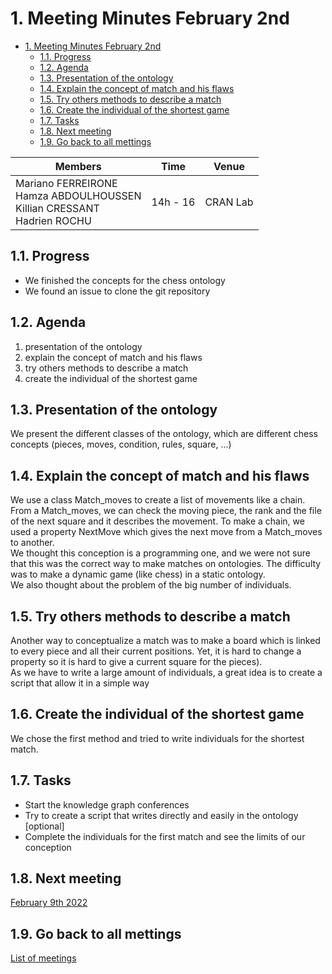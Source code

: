 
# 1. Meeting Minutes February 2nd

- [1. Meeting Minutes February 2nd](#1-meeting-minutes-february-2nd)
  - [1.1. Progress](#11-progress)
  - [1.2. Agenda](#12-agenda)
  - [1.3. Presentation of the ontology](#13-presentation-of-the-ontology)
  - [1.4. Explain the concept of match and his flaws](#14-explain-the-concept-of-match-and-his-flaws)
  - [1.5. Try others methods to describe a match](#15-try-others-methods-to-describe-a-match)
  - [1.6. Create the individual of the shortest game](#16-create-the-individual-of-the-shortest-game)
  - [1.7. Tasks](#17-tasks)
  - [1.8. Next meeting](#18-next-meeting)
  - [1.9. Go back to all mettings](#19-go-back-to-all-mettings)


| Members 	| Time 	| Venue 	|
|---	|---	|---	|
| Mariano FERREIRONE<br>Hamza ABDOULHOUSSEN<br>Killian CRESSANT<br>Hadrien ROCHU 	| 14h - 16 	| CRAN Lab 	|

## 1.1. Progress
- We finished the concepts for the chess ontology
- We found an issue to clone the git repository


## 1.2. Agenda
1. presentation of the ontology
2. explain the concept of match and his flaws
3. try others methods to describe a match
4. create the individual of the shortest game


## 1.3. Presentation of the ontology
We present the different classes of the ontology, which are different chess concepts (pieces, moves, condition, rules, square, ...)


## 1.4. Explain the concept of match and his flaws
We use a class Match_moves to create a list of movements like a chain. From a Match_moves, we can check the moving piece, the rank and the file of the next square and it describes the movement. To make a chain, we used a property NextMove which gives the next move from a Match_moves to another.  
We thought this conception is a programming one, and we were not sure that this was the correct way to make matches on ontologies. The difficulty was to make a dynamic game (like chess) in a static ontology.  
We also thought about the problem of the big number of individuals.


## 1.5. Try others methods to describe a match
Another way to conceptualize a match was to make a board which is linked to every piece and all their current positions. Yet, it is hard to change a property so it is hard to give a current square for
the pieces).  
As we have to write a large amount of individuals, a great idea is to create a script that allow it in a simple way


## 1.6. Create the individual of the shortest game
We chose the first method and tried to write individuals for the shortest match.

## 1.7. Tasks
- Start the knowledge graph conferences
- Try to create a script that writes directly and easily in the ontology [optional]
- Complete the individuals for the first match and see the limits of our conception

## 1.8. Next meeting
[February 9th 2022](2022_02_09.md)

## 1.9. Go back to all mettings
[List of meetings](../ReadMe.md)
